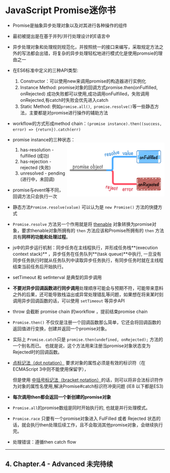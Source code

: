 <h1>JavaScript Promise迷你书</h1>

- Promise是抽象异步处理对象以及对其进行各种操作的组件

- 最初被提出是在基于并列/并行处理设计的E语言中

- 异步处理对象和处理规则规范化，并按照统一的接口来编写，采取规定方法之外的写法都会出错，将复杂的异步处理轻松地进行模式化是使用promsie的理由之一

- 在ES6标准中定义的三种API类型:

   	1. Constructor：可以使用new来调用promise的构造器进行实例化
   	2. Instance Method: promise对象的回调方式promise.then(onFulfilled, onRejected) 成功失败都可以使用,成功调用onFulfilled，失败调用onRejected,有catch时失败会优先进入catch
   	3. Static Method: 例如`promise.all()`,` promise.resolve()`等一些静态方法，主要都是对promise进行操作的辅助方法

- workflow的方式形成method chain：`(promise instance).then((success, error) => {return}).catch(err)`

- promise instance的三种状态：<img src="https://github.com/zhuxinyu/blog/blob/master/JavaScript_Promise_mini_book/promise-onFulfilled_onRejected.png" width = "310" height = "170" div align=right />

   1. has-resolution - fulfilled (成功)
   2. has-rejection - rejected (失败)
   3. unresolved - pending (进行中，未回调)

- promise与event等不同，回调方法只会执行一次

- 静态方法`Promise.resolve(value)` 可以认为是 `new Promise()` 方法的快捷方式

- `Promise.resolve` 方法另一个作用就是将 [thenable](http://liubin.org/promises-book/#Thenable) 对象转换为promise对象，要求thenable对象所拥有的 `then` 方法应该和Promise所拥有的 `then` 方法具有**同样的功能和处理过程**。

- js中的异步运行机制：同步任务在主线程执行，并形成任务栈**(execution context stack)** ，异步任务在任务队列**(task queue)**中执行, 一旦没有同步任务执行时就从任务队列中读取异步任务执行，有同步任务时就在主线程结束当前任务后开始执行。

- setTimeout 和 setInterval 是典型的异步调用

- **不要对异步回调函数进行同步调用**处理顺序可能会与预期不符，可能带来意料之外的后果，还可能导致栈溢出或异常处理错乱等问题，如果想在将来某时刻调用异步回调函数的话，可以使用 `setTimeout` 等异步API

- throw 会截断 promise chain 的workflow ，提前结束promise chain

- `Promise.then()` 不仅仅是注册一个回调函数那么简单，它还会将回调函数的返回值进行变换，创建并返回一个promise对象。

- 实际上 `Promise.catch`只是 `promise.then(undefined, onRejected);` 方法的一个别名而已。 也就是说，这个方法用来注册当promise对象状态变为Rejected时的回调函数。

- [点标记法（dot notation）](https://developer.mozilla.org/ja/docs/Web/JavaScript/Reference/Operators/Property_Accessors#Dot_notation) 要求对象的属性必须是有效的标识符（在ECMAScript 3中则不能使用保留字），

   但是使用 [中括号标记法（bracket notation）](https://developer.mozilla.org/ja/docs/Web/JavaScript/Reference/Operators/Property_Accessors#Bracket_notation)的话，则可以将非合法标识符作为对象的属性名使用,解决Promise#catch标识符冲突问题 (IE8 以下都是ES3)

- **每次调用then都会返回一个新创建的promise对象**

- `Promise.all`的promise数组是同时开始执行的, 也就是并行处理模式。

- `Promise.race` 只要有一个promise对象进入 FulFilled 或者 Rejected 状态的话，就会执行then处理后续工作，且不会取消其他promise对象，会继续执行完。

- 处理错误：遵循then catch flow

---

## 4. Chapter.4 - Advanced 未完待续
